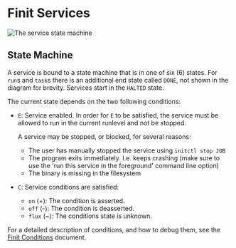 Finit Services
==============

![The service state machine](svc-machine.png "The service state machine")

State Machine
-------------

A service is bound to a state machine that is in one of six (6) states.
For `run`s and `task`s there is an additional end state called `DONE`,
not shown in the diagram for brevity.  Services start in the `HALTED`
state.

The current state depends on the two following conditions:

* `E`: Service enabled. In order for `E` to be satisfied, the service
  must be allowed to run in the current runlevel and not be stopped.
  
  A service may be stopped, or blocked, for several reasons:

  - The user has manually stopped the service using `initctl stop JOB`
  - The program exits immediately. I.e. keeps crashing (make sure to use
    the 'run this service in the foreground' command line option)
  - The binary is missing in the filesystem

* `C`: Service conditions are satisfied:

  - `on` (+): The condition is asserted.
  - `off` (-): The condition is deasserted.
  - `flux` (~): The conditions state is unknown.

For a detailed description of conditions, and how to debug them,
see the [Finit Conditions](conditions.md) document.

<!--
  -- Local Variables:
  -- mode: markdown
  -- End:
  -->
